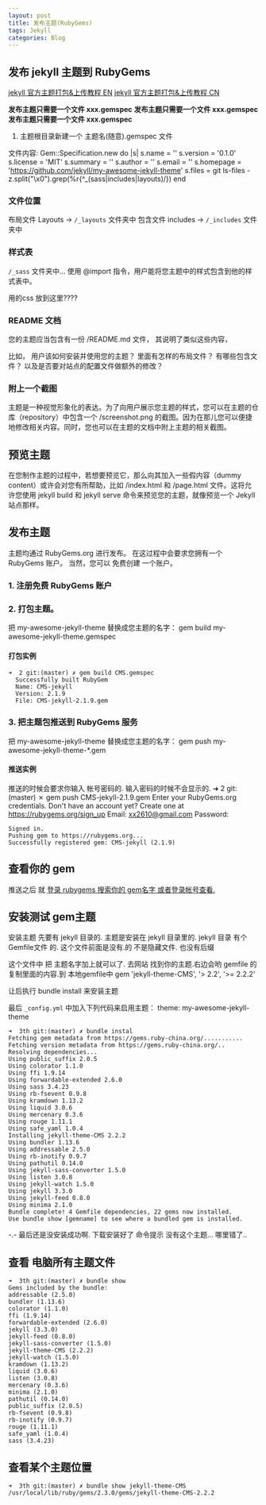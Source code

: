 ```yaml
---
layout: post
title: 发布主题(RubyGems)
tags: Jekyll
categories: Blog
---
```



## 发布 jekyll 主题到 RubyGems

[jekyll 官方主题打包&上传教程 EN][1]
[jekyll 官方主题打包&上传教程 CN][2]


**发布主题只需要一个文件 xxx.gemspec**
**发布主题只需要一个文件 xxx.gemspec**
**发布主题只需要一个文件 xxx.gemspec**



1. 主题根目录新建一个  主题名(随意).gemspec 文件


文件内容:
	Gem::Specification.new do |s|
	  s.name     = '<THEME TITLE>'
	  s.version  = '0.1.0'
	  s.license  = 'MIT'
	  s.summary  = '<THEME DESCRIPTION>'
	  s.author   = '<YOUR NAME>'
	  s.email    = '<YOUR EMAIL>'
	  s.homepage = 'https://github.com/jekyll/my-awesome-jekyll-theme'
	  s.files    = git ls-files -z.split("\x0").grep(%r{^_(sass|includes|layouts)/})
	end




### 文件位置
布局文件 Layouts  → `/_layouts`  文件夹中
包含文件 includes → `/_includes` 文件夹中

### 样式表
`/_sass` 文件夹中...
使用 @import 指令，用户能将您主题中的样式包含到他的样式表中。


用的css 放到这里????




### README 文档
您的主题应当包含有一份 /README.md 文件，
其说明了类似这些内容，

比如，
用户该如何安装并使用您的主题？
里面有怎样的布局文件？
有哪些包含文件？
以及是否要对站点的配置文件做额外的修改？


### 附上一个截图
主题是一种视觉形象化的表达。为了向用户展示您主题的样式，您可以在主题的仓库（repository）中包含一个 /screenshot.png 的截图。因为在那儿您可以便捷地修改相关内容。同时，您也可以在主题的文档中附上主题的相关截图。



## 预览主题
在您制作主题的过程中，若想要预览它，那么向其加入一些假内容（dummy content）或许会对您有所帮助，比如 /index.html 和 /page.html 文件。这将允许您使用 jekyll build 和 jekyll serve 命令来预览您的主题，就像预览一个 Jekyll 站点那样。


## 发布主题
主题均通过 RubyGems.org 进行发布。
在这过程中会要求您拥有一个 RubyGems 账户。
当然，您可以 免费创建 一个账户。


### 1. 注册免费 RubyGems 账户

### 2. 打包主题。
把 my-awesome-jekyll-theme 替换成您主题的名字： 
	gem build my-awesome-jekyll-theme.gemspec

#### 打包实例
	➜  2 git:(master) ✗ gem build CMS.gemspec
	  Successfully built RubyGem
	  Name: CMS-jekyll
	  Version: 2.1.9
	  File: CMS-jekyll-2.1.9.gem



### 3. 把主题包推送到 RubyGems 服务
把 my-awesome-jekyll-theme 替换成您主题的名字： 
	gem push my-awesome-jekyll-theme-*.gem


#### 推送实例
推送的时候会要求你输入 帐号密码的.
输入密码的时候不会显示的.
	➜  2 git:(master) ✗ gem push CMS-jekyll-2.1.9.gem
	Enter your RubyGems.org credentials.
	Don't have an account yet? Create one at https://rubygems.org/sign_up
	   Email:   xx2610@gmail.com
	Password:
	
	Signed in.
	Pushing gem to https://rubygems.org...
	Successfully registered gem: CMS-jekyll (2.1.9)




## 查看你的 gem
推送之后 就
[登录 rubygems 搜索你的 gem名字 或者登录帐号查看.][3]





## 安装测试 gem主题

安装主题 先要有 jekyll 目录的. 
主题是安装在 jekyll 目录里的.
jekyll 目录 有个 Gemfile文件 的.
这个文件前面是没有.的 不是隐藏文件.
也没有后缀



这个文件中  把 主题名字加上就可以了.
去网站 找到你的主题.右边会哟 gemfile 的
复制里面的内容.到 本地gemfile中
	gem 'jekyll-theme-CMS', '> 2.2', '>= 2.2.2'


让后执行 bundle install 来安装主题


最后 `_config.yml` 中加入下列代码来启用主题：
theme: my-awesome-jekyll-theme





	➜  3th git:(master) ✗ bundle instal
	Fetching gem metadata from https://gems.ruby-china.org/...........
	Fetching version metadata from https://gems.ruby-china.org/..
	Resolving dependencies...
	Using public_suffix 2.0.5
	Using colorator 1.1.0
	Using ffi 1.9.14
	Using forwardable-extended 2.6.0
	Using sass 3.4.23
	Using rb-fsevent 0.9.8
	Using kramdown 1.13.2
	Using liquid 3.0.6
	Using mercenary 0.3.6
	Using rouge 1.11.1
	Using safe_yaml 1.0.4
	Installing jekyll-theme-CMS 2.2.2
	Using bundler 1.13.6
	Using addressable 2.5.0
	Using rb-inotify 0.9.7
	Using pathutil 0.14.0
	Using jekyll-sass-converter 1.5.0
	Using listen 3.0.8
	Using jekyll-watch 1.5.0
	Using jekyll 3.3.0
	Using jekyll-feed 0.8.0
	Using minima 2.1.0
	Bundle complete! 4 Gemfile dependencies, 22 gems now installed.
	Use bundle show [gemname] to see where a bundled gem is installed.

-.-
最后还是没安装成功啊. 下载安装好了
命令提示 没有这个主题... 哪里错了..


## 查看 电脑所有主题文件

	➜  3th git:(master) ✗ bundle show
	Gems included by the bundle:
	addressable (2.5.0)
	bundler (1.13.6)
	colorator (1.1.0)
	ffi (1.9.14)
	forwardable-extended (2.6.0)
	jekyll (3.3.0)
	jekyll-feed (0.8.0)
	jekyll-sass-converter (1.5.0)
	jekyll-theme-CMS (2.2.2)
	jekyll-watch (1.5.0)
	kramdown (1.13.2)
	liquid (3.0.6)
	listen (3.0.8)
	mercenary (0.3.6)
	minima (2.1.0)
	pathutil (0.14.0)
	public_suffix (2.0.5)
	rb-fsevent (0.9.8)
	rb-inotify (0.9.7)
	rouge (1.11.1)
	safe_yaml (1.0.4)
	sass (3.4.23)


## 查看某个主题位置

	➜  3th git:(master) ✗ bundle show jekyll-theme-CMS
	/usr/local/lib/ruby/gems/2.3.0/gems/jekyll-theme-CMS-2.2.2

[1]:	http://jekyllrb.com/docs/themes/
[2]:	http://jekyllcn.com/docs/themes/
[3]:	https://rubygems.org